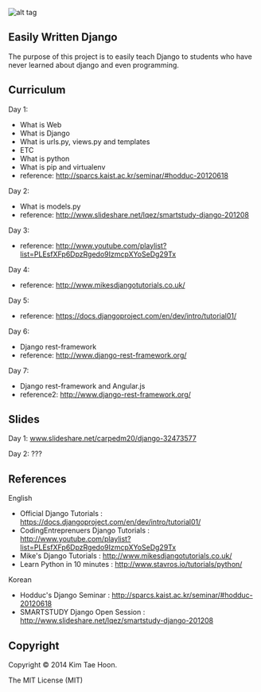 ![alt tag](http://1.bp.blogspot.com/-CRhf-F6KM6k/UzZBVP9LojI/AAAAAAAACio/WOFBBnr7WgU/s1600/easilyWrittenDjango.png)

Easily Written Django
---------------------

The purpose of this project is to easily teach Django to students who have never learned about django and even programming.


Curriculum
----------

Day 1:

- What is Web
- What is Django
- What is urls.py, views.py and templates
- ETC
 - What is python
 - What is pip and virtualenv
- reference: http://sparcs.kaist.ac.kr/seminar/#hodduc-20120618

Day 2:

- What is models.py
- reference: http://www.slideshare.net/lqez/smartstudy-django-201208


Day 3:

- reference: http://www.youtube.com/playlist?list=PLEsfXFp6DpzRgedo9IzmcpXYoSeDg29Tx


Day 4:

- reference: http://www.mikesdjangotutorials.co.uk/

Day 5:

- reference: https://docs.djangoproject.com/en/dev/intro/tutorial01/

Day 6:

- Django rest-framework
- reference: http://www.django-rest-framework.org/

Day 7:

- Django rest-framework and Angular.js
- reference2: http://www.django-rest-framework.org/

Slides
------

Day 1: www.slideshare.net/carpedm20/django-32473577

Day 2: ???


References
----------

English

- Official Django Tutorials : https://docs.djangoproject.com/en/dev/intro/tutorial01/
- CodingEntreprenuers Django Tutorials : http://www.youtube.com/playlist?list=PLEsfXFp6DpzRgedo9IzmcpXYoSeDg29Tx
- Mike's Django Tutorials : http://www.mikesdjangotutorials.co.uk/
- Learn Python in 10 minutes : http://www.stavros.io/tutorials/python/

Korean

- Hodduc's Django Seminar : http://sparcs.kaist.ac.kr/seminar/#hodduc-20120618
- SMARTSTUDY Django Open Session : http://www.slideshare.net/lqez/smartstudy-django-201208


Copyright
---------

Copyright © 2014 Kim Tae Hoon.

The MIT License (MIT)
